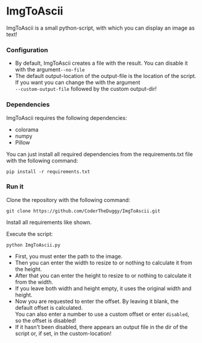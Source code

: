 # ImgToAscii
ImgToAscii is a small python-script, with which you can display an image as text!

### Configuration
- By default, ImgToAscii creates a file with the result. You can disable it with the argument`--no-file`
- The default output-location of the output-file is the location of the script. If you want you can change the with the argument   
`--custom-output-file` followed by the custom output-dir!

### Dependencies
ImgToAscii requires the following dependencies:

- colorama
- numpy
- Pillow  

You can just install all required dependencies from the requirements.txt file with the following command:
```
pip install -r requirements.txt
```

### Run it
Clone the repository with the following command:
```
git clone https://github.com/CoderTheDuggy/ImgToAscii.git
```
Install all requirements like shown.

Execute the script:
```
python ImgToAscii.py
```
- First, you must enter the path to the image. 
- Then you can enter the width to resize to or nothing to calculate it from the height.
- After that you can enter the height to resize to or nothing to calculate it from the width.
- If you leave both width and height empty, it uses the original width and height.
- Now you are requested to enter the offset. By leaving it blank, the default offset is calculated.  
You can also enter a number to use a custom offset or enter `disabled`, so the offset is disabled!
- If it hasn't been disabled, there appears an output file in the dir of the script or, if set, in the custom-location!
